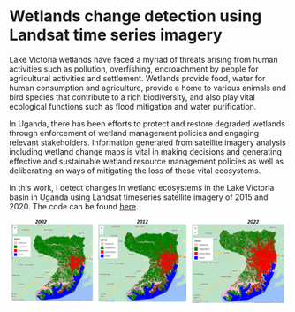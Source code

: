 # Wetlands change detection using Landsat time series imagery

Lake Victoria wetlands have faced a myriad of threats arising from human activities such as pollution, overfishing, encroachment by people for agricultural activities and settlement. Wetlands provide food, water for human consumption and agriculture, provide a home to various animals and bird species that contribute to a rich biodiversity, and also play vital ecological functions such as flood mitigation and water purification.

In Uganda, there has been efforts to protect and restore degraded wetlands through enforcement of wetland management policies and engaging relevant stakeholders. Information generated from satellite imagery analysis including wetland change maps is vital in making decisions and generating effective and sustainable wetland resource management policies as well as deliberating on ways of mitigating the loss of these vital ecosystems.

In this work, I detect changes in wetland ecosystems in the Lake Victoria basin in Uganda using Landsat timeseries satellite imagery of 2015 and 2020. The code can be found [here](https://code.earthengine.google.com/557499345eea790285a1ee044884a4fd).



![images/classified.PNG](images/classified.PNG)
